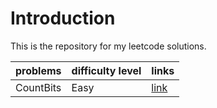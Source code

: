 # Introduction
This is the repository for my leetcode solutions.


| problems     | difficulty level    | links |
| --------|---------|-------|
| CountBits  | Easy   | [link](https://github.com/maxuepo/leetcode/blob/master/docs/count_bits.md)   |
